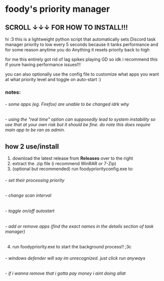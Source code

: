 # foody's priority manager
## SCROLL ↓↓↓ FOR HOW TO INSTALL!!!

hi :3 this is a lightweight python script that automatically sets Discord task manager priority to low every 5 seconds because it tanks performance and for some reason anytime you do Anything it resets priority back to high

for me this entirely got rid of lag spikes playing GD so idk i recommend this if youre having performance issues!!!

you can also optionally use the config file to customize what apps you want at what priority level and toggle on auto-start :)

### notes: 
###### - some apps (eg. Firefox) are unable to be changed idrk why
###### - using the "real time" option can supposedly lead to system instability so use that at your own risk but it should be fine. do note this does require main app to be ran as admin.

## how 2 use/install
1. download the latest release from **Releases** over to the right
2. extract the .zip file (i recommend WinRAR or 7-Zip)
3. (optional but recommended) run foodypriorityconfig.exe to:
###### - set their processing priority
###### - change scan interval
###### - toggle on/off autostart
###### - add or remove apps (find the exact names in the details section of task manager)
4. run foodypriority.exe to start the background process!! ;3c
###### - windows defender will say im unrecognized. just click run anyways
###### - if i wanna remove that i gotta pay money i aint doing allat
